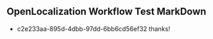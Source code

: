 ## OpenLocalization Workflow Test MarkDown
* c2e233aa-895d-4dbb-97dd-6bb6cd56ef32 
thanks!<!--HONumber=Mar16_HO2-->
